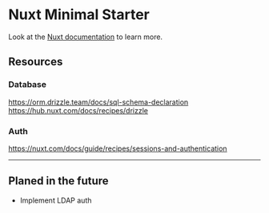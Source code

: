 # Nuxt Minimal Starter

Look at the [Nuxt documentation](https://nuxt.com/docs/getting-started/introduction) to learn more.

## Resources

### Database
https://orm.drizzle.team/docs/sql-schema-declaration
https://hub.nuxt.com/docs/recipes/drizzle

### Auth
https://nuxt.com/docs/guide/recipes/sessions-and-authentication

---

## Planed in the future

- Implement LDAP auth 